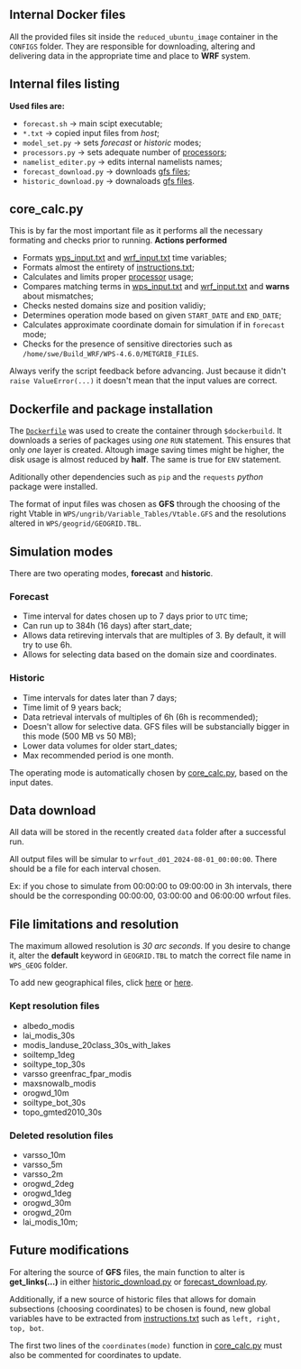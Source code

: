 ## Internal Docker files

All the provided files sit inside the `reduced_ubuntu_image` container in the `CONFIGS` folder. They are responsible for downloading, altering and delivering data in the appropriate time and place to **WRF** system.

## Internal files listing 
<b> Used files are: </b>
- `forecast.sh` -> main scipt executable;
- `*.txt` -> copied input files from *host*;
- `model_set.py` -> sets *forecast* or *historic* modes;
- `processors.py` -> sets adequate number of [processors](https://forum.mmm.ucar.edu/threads/choosing-an-appropriate-number-of-processors.5082/);
- `namelist_editer.py` -> edits internal namelists names;
- `forecast_download.py` -> downloads [gfs files](https://nomads.ncep.noaa.gov/cgi-bin/filter_gfs_0p25_1hr.pl); 
- `historic_download.py` -> downaloads [gfs files](https://rda.ucar.edu/datasets/d083003/dataaccess/#).

## core_calc.py 
This is by far the most important file as it performs all the necessary formating and checks prior to running.
<b>Actions performed</b>
- Formats [wps_input.txt](/HOST/wps_input.txt) and [wrf_input.txt](/HOST/wrf_input.txt) time variables;
- Formats almost the entirety of [instructions.txt](/HOST/instructions.txt);
- Calculates and limits proper [processor](https://forum.mmm.ucar.edu/threads/choosing-an-appropriate-number-of-processors.5082/) usage;
- Compares matching terms in [wps_input.txt](/HOST/wps_input.txt) and [wrf_input.txt](/HOST/wrf_input.txt) and **warns** about mismatches;
- Checks nested domains size and position validiy;
- Determines operation mode based on given `START_DATE` and `END_DATE`;
- Calculates approximate coordinate domain for simulation if in `forecast` mode;
- Checks for the presence of sensitive directories such as `/home/swe/Build_WRF/WPS-4.6.0/METGRIB_FILES`.

Always verify the script feedback before advancing. Just because it didn't `raise ValueError(...)` it doesn't mean that the input values are correct.

## Dockerfile and package installation
The [`Dockerfile`](/CONFIGS/Dockerfile) was used to create the container through `$dockerbuild`. It downloads a series of packages using *one* `RUN` statement. This ensures that only *one* layer is created. Altough image saving times might be higher, the disk usage is almost reduced by **half**. The same is true for `ENV` statement.

Aditionally other dependencies such as `pip` and the `requests` *python* package were installed.


The format of input files was chosen as **GFS** through the choosing of the right Vtable in `WPS/ungrib/Variable_Tables/Vtable.GFS` and the resolutions altered in `WPS/geogrid/GEOGRID.TBL`. 
## Simulation modes
There are two operating modes, **forecast** and **historic**.

### Forecast
- Time interval for dates chosen up to 7 days prior to `UTC` time;
- Can run up to 384h (16 days) after start_date;
- Allows data retireving intervals that are multiples of 3. By default, it will try to use 6h.
- Allows for selecting data based on the domain size and coordinates.

### Historic
- Time intervals for dates later than 7 days;
- Time limit of 9 years back;
- Data retrieval intervals of multiples of 6h (6h is recommended);
- Doesn't allow for selective data. GFS files will be substancially bigger in this mode (500 MB vs 50 MB);
- Lower data volumes for older start_dates;
- Max recommended period is one month.

The operating mode is automatically chosen by [core_calc.py](/core_calc.py), based on the input dates.
## Data download 
All data will be stored in the recently created `data` folder after a successful run. 

All output files will be simular to  `wrfout_d01_2024-08-01_00:00:00`. There should be a file for each interval chosen. 

Ex: if you chose to simulate from 00:00:00 to 09:00:00 in 3h intervals, there should be the corresponding 00:00:00, 03:00:00 and 06:00:00 wrfout files.

## File limitations and resolution

The maximum allowed resolution is *30 arc seconds*. If you desire to change it, alter the **default** keyword in `GEOGRID.TBL` to match the correct file name in `WPS_GEOG` folder. 

To add new geographical files, click [here](https://www2.mmm.ucar.edu/wrf/users/download/get_sources_wps_geog.html) or [here](http://www2.mmm.ucar.edu/wrf/src/wps_files/).

### Kept resolution files
- albedo_modis      	
- lai_modis_30s 
- modis_landuse_20class_30s_with_lakes  
- soiltemp_1deg 	
- soiltype_top_30s	
- varsso greenfrac_fpar_modis 
-  maxsnowalb_modis  
- orogwd_10m   
- soiltype_bot_30s   
- topo_gmted2010_30s
### Deleted resolution files
- varsso_10m 
- varsso_5m 
- varsso_2m 
- orogwd_2deg 
- orogwd_1deg 
- orogwd_30m 
- orogwd_20m 
- lai_modis_10m;

## Future modifications 

For altering the source of **GFS** files, the main function to alter is **get_links(...)** in either [historic_download.py](/CONFIGS/historic_download.py) or [forecast_download.py](/CONFIGS/forecast_download.py). 

Additionally, if a new source of historic files that allows for domain subsections (choosing coordinates) to be chosen is found, new global variables have to be extracted from [instructions.txt](/HOST/instructions.txt) such as `left, right, top, bot`.

The first two lines of the `coordinates(mode)` function in [core_calc.py](/core_calc.py) must also be commented for coordinates to update.
